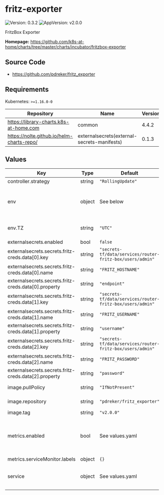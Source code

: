 # fritz-exporter

![Version: 0.3.2](https://img.shields.io/badge/Version-0.3.2-informational?style=flat-square) ![AppVersion: v2.0.0](https://img.shields.io/badge/AppVersion-v2.0.0-informational?style=flat-square)

FritzBox Exporter

**Homepage:** <https://github.com/k8s-at-home/charts/tree/master/charts/incubator/fritzbox-exporter>

## Source Code

* <https://github.com/pdreker/fritz_exporter>

## Requirements

Kubernetes: `>=1.16.0-0`

| Repository | Name | Version |
|------------|------|---------|
| https://library-charts.k8s-at-home.com | common | 4.4.2 |
| https://nolte.github.io/helm-charts-repo/ | externalsecrets(external-secrets-manifests) | 0.1.3 |

## Values

| Key | Type | Default | Description |
|-----|------|---------|-------------|
| controller.strategy | string | `"RollingUpdate"` |  |
| env | object | See below | environment variables. See [application docs](https://docs.miguelndecarvalho.pt/projects/speedtest-exporter/) for more details. |
| env.TZ | string | `"UTC"` | Set the container timezone |
| externalsecrets.enabled | bool | `false` |  |
| externalsecrets.secrets.fritz-creds.data[0].key | string | `"secrets-tf/data/services/router-fritz-box/users/admin"` |  |
| externalsecrets.secrets.fritz-creds.data[0].name | string | `"FRITZ_HOSTNAME"` |  |
| externalsecrets.secrets.fritz-creds.data[0].property | string | `"endpoint"` |  |
| externalsecrets.secrets.fritz-creds.data[1].key | string | `"secrets-tf/data/services/router-fritz-box/users/admin"` |  |
| externalsecrets.secrets.fritz-creds.data[1].name | string | `"FRITZ_USERNAME"` |  |
| externalsecrets.secrets.fritz-creds.data[1].property | string | `"username"` |  |
| externalsecrets.secrets.fritz-creds.data[2].key | string | `"secrets-tf/data/services/router-fritz-box/users/admin"` |  |
| externalsecrets.secrets.fritz-creds.data[2].name | string | `"FRITZ_PASSWORD"` |  |
| externalsecrets.secrets.fritz-creds.data[2].property | string | `"password"` |  |
| image.pullPolicy | string | `"IfNotPresent"` | image pull policy |
| image.repository | string | `"pdreker/fritz_exporter"` | image repository |
| image.tag | string | `"v2.0.0"` | image tag |
| metrics.enabled | bool | See values.yaml | Enable and configure a Prometheus serviceMonitor for the chart under this key. |
| metrics.serviceMonitor.labels | object | `{}` |  |
| service | object | See values.yaml | Configures service settings for the chart. |

